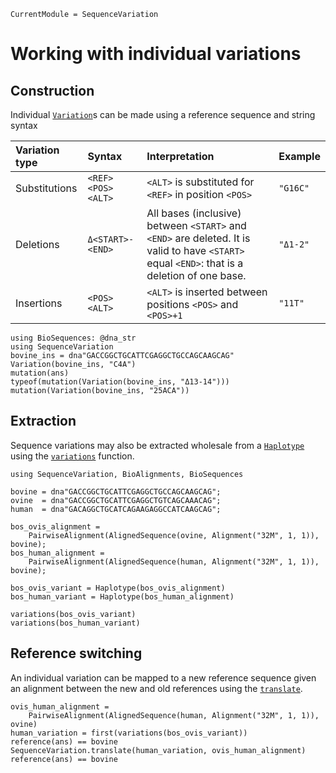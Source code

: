 ```@meta
CurrentModule = SequenceVariation
```

# Working with individual variations

## Construction

Individual [`Variation`](@ref)s can be made using a reference sequence and
string syntax

| Variation type | Syntax | Interpretation | Example |
|:--- |:--- |:--- |:--- |
| Substitutions | `<REF><POS><ALT>` | `<ALT>` is substituted for `<REF>` in position `<POS>` | `"G16C"` |
| Deletions | `Δ<START>-<END>` | All bases (inclusive) between `<START>` and `<END>` are deleted. It is valid to have `<START>` equal `<END>`: that is a deletion of one base. | `"Δ1-2"` |
| Insertions | `<POS><ALT>` | `<ALT>` is inserted between positions `<POS>` and `<POS>+1` | `"11T"` |

```@repl
using BioSequences: @dna_str
using SequenceVariation
bovine_ins = dna"GACCGGCTGCATTCGAGGCTGCCAGCAAGCAG"
Variation(bovine_ins, "C4A")
mutation(ans)
typeof(mutation(Variation(bovine_ins, "Δ13-14")))
mutation(Variation(bovine_ins, "25ACA"))
```

## Extraction

Sequence variations may also be extracted wholesale from a [`Haplotype`](@ref)
using the [`variations`](@ref) function.

```@setup call_variants
using SequenceVariation, BioAlignments, BioSequences

bovine = dna"GACCGGCTGCATTCGAGGCTGCCAGCAAGCAG";
ovine  = dna"GACCGGCTGCATTCGAGGCTGTCAGCAAACAG";
human  = dna"GACAGGCTGCATCAGAAGAGGCCATCAAGCAG";

bos_ovis_alignment =
    PairwiseAlignment(AlignedSequence(ovine, Alignment("32M", 1, 1)), bovine);
bos_human_alignment =
    PairwiseAlignment(AlignedSequence(human, Alignment("32M", 1, 1)), bovine);

bos_ovis_variant = Haplotype(bos_ovis_alignment)
bos_human_variant = Haplotype(bos_human_alignment)
```

```@repl call_variants
variations(bos_ovis_variant)
variations(bos_human_variant)
```

## Reference switching

An individual variation can be mapped to a new reference sequence given an
alignment between the new and old references using the [`translate`](@ref).

```@repl call_variants
ovis_human_alignment =
    PairwiseAlignment(AlignedSequence(human, Alignment("32M", 1, 1)), ovine)
human_variation = first(variations(bos_ovis_variant))
reference(ans) == bovine
SequenceVariation.translate(human_variation, ovis_human_alignment)
reference(ans) == bovine
```
